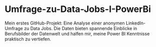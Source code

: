# Umfrage-zu-Data-Jobs-I-PowerBi
Mein erstes GitHub-Projekt: Eine Analyse einer anonymen LinkedIn-Umfrage zu Data Jobs. Die Daten bieten spannende Einblicke in Berufsbilder der Datenwelt und halfen mir, meine Power BI Kenntnisse praktisch zu vertiefen.
